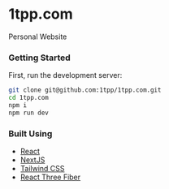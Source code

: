 # 1tpp.com
Personal Website

### Getting Started
First, run the development server:

```bash
git clone git@github.com:1tpp/1tpp.com.git
cd 1tpp.com
npm i
npm run dev
```

### Built Using
- [React](https://reactjs.org/)
- [NextJS](https://nextjs.org/)
- [Tailwind CSS](https://tailwindcss.com/)
- [React Three Fiber](https://docs.pmnd.rs/react-three-fiber)